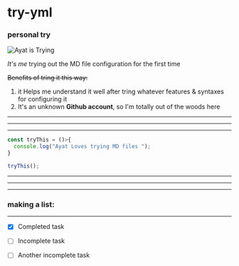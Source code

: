 # try-yml
### personal try

![Ayat is Trying](https://www.shutterstock.com/image-vector/motivational-patches-collection-lets-try-260nw-2368120343.jpg "Ayat is Trying")

_It's me_ trying out the MD file configuration for the first time

~~Benefits of tring it this way:~~
1. it Helps me understand it well after tring whatever features & syntaxes for configuring it
2. It's an unknown **Github account**, so I'm totally out of the woods here
  
***
---
___


```js
const tryThis = ()>{
  console.log("Ayat Loves trying MD files ");
}

tryThis();
```


***
---
___

### making a list:
---
- [x] Completed task
- [ ] Incomplete task
- [ ] Another incomplete task

